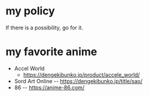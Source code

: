 # my policy
If there is a possibility, go for it.
# my favorite anime
- Accel World
    - https://dengekibunko.jp/product/accele_world/
- Sord Art Online
--  https://dengekibunko.jp/title/sao/
- 86
--  https://anime-86.com/
